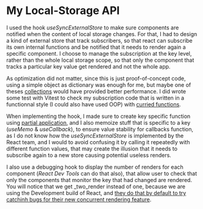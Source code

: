 # My Local-Storage API

I used the hook _useSyncExternalStore_ to make sure components are notified when the content of local storage changes.
For that, I had to design a kind of external store that track subscribers, so that react can subscribe its own internal functions and be notified that it needs to render again a specific component.
I choose to manage the subscription at the key level, rather than the whole local storage scope, so that only the component that tracks a particular key value get rendered and not the whole app.

As optimization did not matter, since this is just proof-of-concept code, using a simple object as dictionary was enough for me, but maybe one of theses [collections](https://developer.mozilla.org/en-US/docs/Web/JavaScript/Guide/Keyed_collections) would have provided better performance. I did wrote some test with Vitest to check my subscription code that is written in a functionnal style (I could also have used OOP) with [curried functions](https://blog.bitsrc.io/functional-programming-part-3-the-powers-of-currying-213eb69b234b).

When implementing the hook, I made sure to create key specific function using [partial application](https://en.wikipedia.org/wiki/Partial_application), and I also memoize stuff that is specific to a key (_useMemo_ & _useCallback_), to ensure value stability for callbacks function, as I do not know how the _useSyncExternalStore_ is implemented by the React team, and I would to avoid confusing it by calling it repeatedly with different function values, that may create the illusion that it needs to subscribe again to a new store causing potential useless renders.

I also use a debugging hook to display the number of renders for each component (_React Dev Tools_ can do that also), that allow user to check that only the components that monitor the key that had changed are rendered. You will notice that we get _two_render instead of one, because we are using the Development build of React, and [they do that by default to try catchinh bugs for their new concurrent rendering feature](https://react.dev/reference/react/StrictMode).






